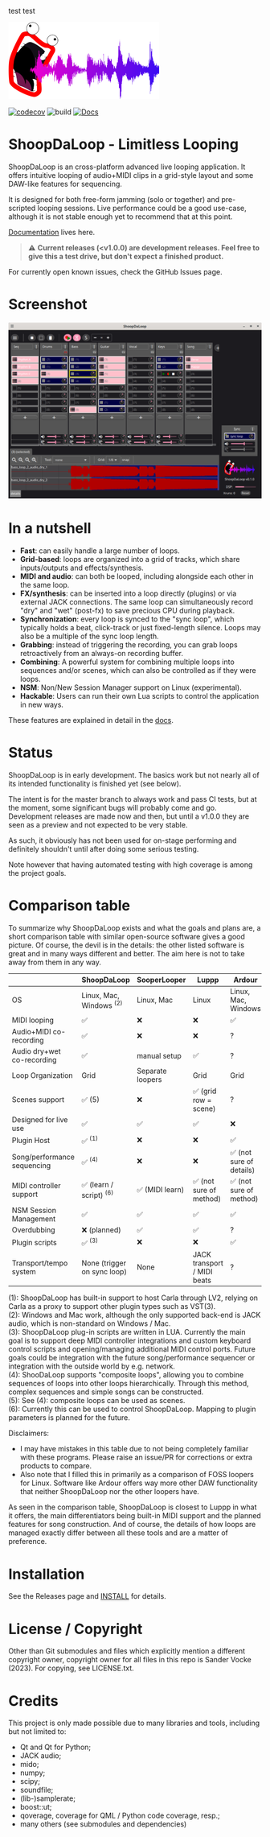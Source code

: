 test test 

![Logo](./src/shoopdaloop/resources/logo-small.png)

[![codecov](https://codecov.io/github/SanderVocke/shoopdaloop/graph/badge.svg?token=15RLMBAYV7)](https://codecov.io/github/SanderVocke/shoopdaloop)
![build](https://github.com/sandervocke/shoopdaloop/actions/workflows/build_and_test.yml/badge.svg)
[![Docs](https://github.com/SanderVocke/shoopdaloop/actions/workflows/docs.yml/badge.svg)](https://github.com/SanderVocke/shoopdaloop/actions/workflows/docs.yml)

# ShoopDaLoop - Limitless Looping

ShoopDaLoop is an cross-platform advanced live looping application. It offers intuitive looping of audio+MIDI clips in a grid-style layout and some DAW-like features for sequencing.

It is designed for both free-form jamming (solo or together) and pre-scripted looping sessions. Live performance could be a good use-case, although it is not stable enough yet to recommend that at this point.

[Documentation](https://sandervocke.github.io/shoopdaloop/) lives here.

> :warning: **Current releases (<v1.0.0) are development releases. Feel free to give this a test drive, but don't expect a finished product.**

For currently open known issues, check the GitHub Issues page.

# Screenshot

![Screenshot](docs/source/resources/screenshot.png)

# In a nutshell

- **Fast**: can easily handle a large number of loops.
- **Grid-based**: loops are organized into a grid of tracks, which share inputs/outputs and effects/synthesis.
- **MIDI and audio**: can both be looped, including alongside each other in the same loop.
- **FX/synthesis**: can be inserted into a loop directly (plugins) or via external JACK connections. The same loop can simultaneously record "dry" and "wet" (post-fx) to save precious CPU during playback.
- **Synchronization**: every loop is synced to the "sync loop", which typically holds a beat, click-track or just fixed-length silence. Loops may also be a multiple of the sync loop length.
- **Grabbing**: instead of triggering the recording, you can grab loops retroactively from an always-on recording buffer.
- **Combining**: A powerful system for combining multiple loops into sequences and/or scenes, which can also be controlled as if they were loops.
- **NSM**: Non/New Session Manager support on Linux (experimental).
- **Hackable**: Users can run their own Lua scripts to control the application in new ways.

These features are explained in detail in the [docs](https://sandervocke.github.io/shoopdaloop/).

# Status

ShoopDaLoop is in early development. The basics work but not nearly all of its intended functionality is finished yet (see below).

The intent is for the master branch to always work and pass CI tests, but at the moment, some significant bugs will probably come and go.
Development releases are made now and then, but until a v1.0.0 they are seen as a preview and not expected to be very stable.

As such, it obviously has not been used for on-stage performing and definitely shouldn't until after doing some serious testing.

Note however that having automated testing with high coverage is among the project goals.

# Comparison table

To summarize why ShoopDaLoop exists and what the goals and plans are, a short comparison table with similar open-source software gives a good picture. Of course, the devil is in the details: the other listed software is great and in many ways different and better. The aim here is not to take away from them in any way.

|                             | ShoopDaLoop                        | SooperLooper     | Luppp                  | Ardour                   |
|-----------------------------|------------------------------------|------------------|------------------------|--------------------------|
| OS                          | Linux, Mac, Windows <sup>(2)</sup> | Linux, Mac       | Linux                    | Linux, Mac, Windows    |
| MIDI looping                | ✅                                 | ❌              | ❌                       | ✅                      |
| Audio+MIDI co-recording     | ✅                                 | ❌              | ❌                       | ?                      |
| Audio dry+wet co-recording  | ✅                                 | manual setup     | ✅                      | ?                      |
| Loop Organization           | Grid                                | Separate loopers | Grid                     | Grid                   |
| Scenes support              | ✅ (5)                             | ❌              | ✅ (grid row = scene)    | ?                      |
| Designed for live use       | ✅                                 | ✅               | ✅                      | ❌                      |
| Plugin Host                 | ✅ <sup>(1)</sup>                  | ❌               | ❌                      | ✅                      |
| Song/performance sequencing | ✅ <sup>(4)</sup>                  | ❌               | ❌                      | ✅ (not sure of details) |
| MIDI controller support     | ✅ (learn / script) <sup>(6)</sup> | ✅ (MIDI learn)  | ✅ (not sure of method) | ✅ (not sure of method) |
| NSM Session Management      | ✅                                 | ✅               | ✅                      | ✅                      |
| Overdubbing                 | ❌ (planned)                       | ✅               | ✅                      | ?                      |
| Plugin scripts              | ✅ <sup>(3)</sup>                  | ❌               | ❌                      | ✅                     |
| Transport/tempo system      | None (trigger on sync loop)        | None             | JACK transport / MIDI beats | ? |

(1): ShoopDaLoop has built-in support to host Carla through LV2, relying on Carla as a proxy to support other plugin types such as VST(3).<br>
(2): Windows and Mac work, although the only supported back-end is JACK audio, which is non-standard on Windows / Mac. <br>
(3): ShoopDaLoop plug-in scripts are written in LUA. Currently the main goal is to support deep MIDI controller integrations and custom keyboard control scripts and opening/managing additional MIDI control ports. Future goals could be integration with the future song/performance sequencer or integration with the outside world by e.g. network.<br>
(4): ShooDaLoop supports "composite loops", allowing you to combine sequences of loops into other loops hierarchically. Through this method, complex sequences and simple songs can be constructed.<br>
(5): See (4): composite loops can be used as scenes.<br>
(6): Currently this can be used to control ShoopDaLoop. Mapping to plugin parameters is planned for the future.

Disclaimers:

- I may have mistakes in this table due to not being completely familiar with these programs. Please raise an issue/PR for corrections or extra products to compare.
- Also note that I filled this in primarily as a comparison of FOSS loopers for Linux. Software like Ardour offers way more other DAW functionality that neither ShoopDaLoop nor the other loopers have.

As seen in the comparison table, ShoopDaLoop is closest to Luppp in what it offers, the main differentiators being built-in MIDI support and the planned features for song construction. And of course, the details of how loops are managed exactly differ between all these tools and are a matter of preference.

# Installation

See the Releases page and [INSTALL](INSTALL.md) for details.

# License / Copyright

Other than Git submodules and files which explicitly mention a different copyright owner, copyright owner for all files in this repo is Sander Vocke (2023).
For copying, see LICENSE.txt.

# Credits

This project is only made possible due to many libraries and tools, including but not limited to:
   
   - Qt and Qt for Python;
   - JACK audio;
   - mido;
   - numpy;
   - scipy;
   - soundfile;
   - (lib-)samplerate;
   - boost::ut;
   - qoverage, coverage for QML / Python code coverage, resp.;
   - many others (see submodules and dependencies)
